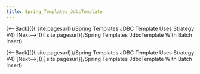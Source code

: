 ```yaml
---
title: Spring_Templates_JdbcTemplate
---
```

[<--Back]({{ site.pagesurl}}/Spring Templates JDBC Template Uses Strategy V4) [Next-->]({{ site.pagesurl}}/Spring Templates JdbcTemplate With Batch Insert)



[<--Back]({{ site.pagesurl}}/Spring Templates JDBC Template Uses Strategy V4) [Next-->]({{ site.pagesurl}}/Spring Templates JdbcTemplate With Batch Insert)

